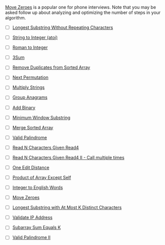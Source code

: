 [Move Zeroes](./../../arrays/move_zeros.md) is a popular one for phone interviews. Note that you may be asked follow up about analyzing and optimizing the number of steps in your algorithm.

- [ ] [Longest Substring Without Repeating Characters](./../../arrays/two_pointer/longest_substring_without_repeating_characters.md)
- [ ] [String to Integer (atoi)]()
- [ ] [Roman to Integer]()
- [ ] [3Sum]()
- [ ] [Remove Duplicates from Sorted Array]()
- [ ] [Next Permutation]()
- [ ] [Multiply Strings]()
- [ ] [Group Anagrams]()
- [ ] [Add Binary]()
- [ ] [Minimum Window Substring]()
- [ ] [Merge Sorted Array]()
- [ ] [Valid Palindrome](./../../arrays/palindrome/valid_palindrome_1.md)
- [ ] [Read N Characters Given Read4](./../../arrays/string/read_n_chars_given_read4_i.md)
- [ ] [Read N Characters Given Read4 II - Call multiple times](./../../arrays/string/read_n_chars_given_read4_ii.md)
- [ ] [One Edit Distance]()
- [ ] [Product of Array Except Self](./../../math/product_of_array_except_self.md)
- [ ] [Integer to English Words]()
- [ ] [Move Zeroes](./../../arrays/move_zeros.md)
- [ ] [Longest Substring with At Most K Distinct Characters](./../../arrays/string/sliding_window/longest_substring_with_at_most_k_distinct_characters.md)
- [ ] [Validate IP Address](./../../arrays/string/validate_ip_address.md)
- [ ] [Subarray Sum Equals K](./../../arrays/subarray_sum_equals_k.md)
- [ ] [Valid Palindrome II](./../../arrays/palindrome/valid_palindrome_2.md)


